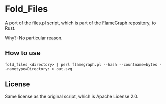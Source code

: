Fold_Files
==========

A port of the files.pl script, which is part of the [FlameGraph
repository](https://github.com/brendangregg/FlameGraph), to Rust.

Why?: No particular reason.

How to use
----------

```shell
fold_files <directory> | perl flamegraph.pl --hash --countname=bytes --nametype=Directory: > out.svg
```

License
-------

Same license as the original script, which is Apache License 2.0.
